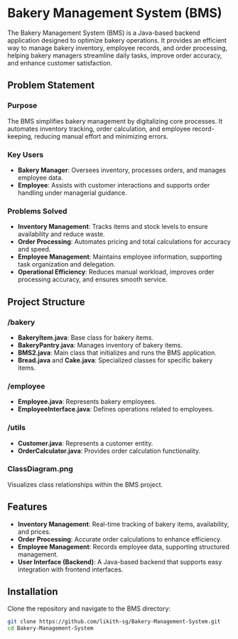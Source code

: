# Bakery Management System (BMS)

The Bakery Management System (BMS) is a Java-based backend application designed to optimize bakery operations. It provides an efficient way to manage bakery inventory, employee records, and order processing, helping bakery managers streamline daily tasks, improve order accuracy, and enhance customer satisfaction.

## Problem Statement

### Purpose
The BMS simplifies bakery management by digitalizing core processes. It automates inventory tracking, order calculation, and employee record-keeping, reducing manual effort and minimizing errors.

### Key Users
- **Bakery Manager**: Oversees inventory, processes orders, and manages employee data.
- **Employee**: Assists with customer interactions and supports order handling under managerial guidance.

### Problems Solved
- **Inventory Management**: Tracks items and stock levels to ensure availability and reduce waste.
- **Order Processing**: Automates pricing and total calculations for accuracy and speed.
- **Employee Management**: Maintains employee information, supporting task organization and delegation.
- **Operational Efficiency**: Reduces manual workload, improves order processing accuracy, and ensures smooth service.

## Project Structure

### /bakery
- **BakeryItem.java**: Base class for bakery items.
- **BakeryPantry.java**: Manages inventory of bakery items.
- **BMS2.java**: Main class that initializes and runs the BMS application.
- **Bread.java** and **Cake.java**: Specialized classes for specific bakery items.

### /employee
- **Employee.java**: Represents bakery employees.
- **EmployeeInterface.java**: Defines operations related to employees.

### /utils
- **Customer.java**: Represents a customer entity.
- **OrderCalculator.java**: Provides order calculation functionality.

### ClassDiagram.png
Visualizes class relationships within the BMS project.

## Features

- **Inventory Management**: Real-time tracking of bakery items, availability, and prices.
- **Order Processing**: Accurate order calculations to enhance efficiency.
- **Employee Management**: Records employee data, supporting structured management.
- **User Interface (Backend)**: A Java-based backend that supports easy integration with frontend interfaces.

## Installation

Clone the repository and navigate to the BMS directory:

```bash
git clone https://github.com/likith-sg/Bakery-Management-System.git
cd Bakery-Management-System
```
